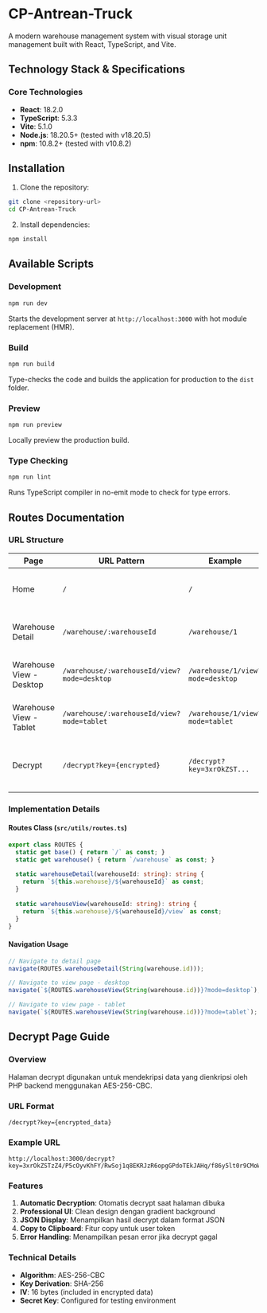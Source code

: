 # CP-Antrean-Truck

A modern warehouse management system with visual storage unit management built with React, TypeScript, and Vite.

## Technology Stack & Specifications

### Core Technologies
- **React**: 18.2.0
- **TypeScript**: 5.3.3
- **Vite**: 5.1.0
- **Node.js**: 18.20.5+ (tested with v18.20.5)
- **npm**: 10.8.2+ (tested with v10.8.2)

## Installation

1. Clone the repository:
```bash
git clone <repository-url>
cd CP-Antrean-Truck
```

2. Install dependencies:
```bash
npm install
```

## Available Scripts

### Development
```bash
npm run dev
```
Starts the development server at `http://localhost:3000` with hot module replacement (HMR).

### Build
```bash
npm run build
```
Type-checks the code and builds the application for production to the `dist` folder.

### Preview
```bash
npm run preview
```
Locally preview the production build.

### Type Checking
```bash
npm run lint
```
Runs TypeScript compiler in no-emit mode to check for type errors.

## Routes Documentation

### URL Structure

| Page | URL Pattern | Example | Description |
|------|-------------|---------|-------------|
| Home | `/` | `/` | Homepage dengan daftar warehouse |
| Warehouse Detail | `/warehouse/:warehouseId` | `/warehouse/1` | Detail warehouse untuk editing |
| Warehouse View - Desktop | `/warehouse/:warehouseId/view?mode=desktop` | `/warehouse/1/view?mode=desktop` | View warehouse - desktop mode |
| Warehouse View - Tablet | `/warehouse/:warehouseId/view?mode=tablet` | `/warehouse/1/view?mode=tablet` | View warehouse - tablet mode |
| Decrypt | `/decrypt?key={encrypted}` | `/decrypt?key=3xrOkZST...` | Decrypt AES-256-CBC encrypted data |

### Implementation Details

#### Routes Class (`src/utils/routes.ts`)
```typescript
export class ROUTES {
  static get base() { return `/` as const; }
  static get warehouse() { return `/warehouse` as const; }
  
  static warehouseDetail(warehouseId: string): string {
    return `${this.warehouse}/${warehouseId}` as const;
  }
  
  static warehouseView(warehouseId: string): string {
    return `${this.warehouse}/${warehouseId}/view` as const;
  }
}
```

#### Navigation Usage
```typescript
// Navigate to detail page
navigate(ROUTES.warehouseDetail(String(warehouse.id)));

// Navigate to view page - desktop
navigate(`${ROUTES.warehouseView(String(warehouse.id))}?mode=desktop`);

// Navigate to view page - tablet  
navigate(`${ROUTES.warehouseView(String(warehouse.id))}?mode=tablet`);
```

## Decrypt Page Guide

### Overview
Halaman decrypt digunakan untuk mendekripsi data yang dienkripsi oleh PHP backend menggunakan AES-256-CBC.

### URL Format
```
/decrypt?key={encrypted_data}
```

### Example URL
```
http://localhost:3000/decrypt?key=3xrOkZSTzZ4/P5cOyvKhFY/RwSoj1q8EKRJzR6opgGPdoTEkJAHq/f86y5lt0r9CMoWYLlPNM6hP/ljKz+6CrQ==
```

### Features
1. **Automatic Decryption**: Otomatis decrypt saat halaman dibuka
2. **Professional UI**: Clean design dengan gradient background
3. **JSON Display**: Menampilkan hasil decrypt dalam format JSON
4. **Copy to Clipboard**: Fitur copy untuk user token
5. **Error Handling**: Menampilkan pesan error jika decrypt gagal

### Technical Details
- **Algorithm**: AES-256-CBC
- **Key Derivation**: SHA-256
- **IV**: 16 bytes (included in encrypted data)
- **Secret Key**: Configured for testing environment